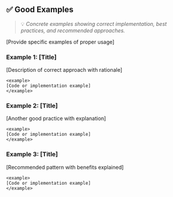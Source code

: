 ## ✅ Good Examples
> 💡 *Concrete examples showing correct implementation, best practices, and recommended approaches.*

[Provide specific examples of proper usage]

### Example 1: [Title]
[Description of correct approach with rationale]
```
<example>
[Code or implementation example]
</example>
```

### Example 2: [Title]
[Another good practice with explanation]
```
<example>
[Code or implementation example]
</example>
```

### Example 3: [Title]
[Recommended pattern with benefits explained]
```
<example>
[Code or implementation example]
</example>
```